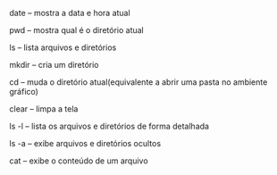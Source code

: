 date – mostra a data e hora atual

pwd – mostra qual é o diretório atual

ls – lista arquivos e diretórios

mkdir – cria um diretório

cd – muda o diretório atual(equivalente a abrir uma pasta no ambiente gráfico)

clear – limpa a tela

ls -l – lista os arquivos e diretórios de forma detalhada

ls -a – exibe arquivos e diretórios ocultos

cat – exibe o conteúdo de um arquivo

